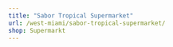 ```yaml
---
title: "Sabor Tropical Supermarket"
url: /west-miami/sabor-tropical-supermarket/
shop: Supermarkt
---
```

